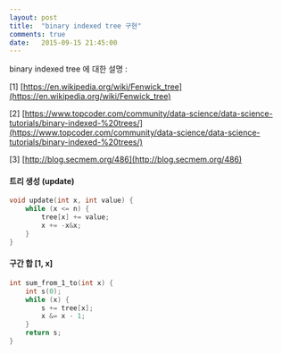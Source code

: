 ```yaml
---
layout: post
title:  "binary indexed tree 구현"
comments: true
date:   2015-09-15 21:45:00
---
```


binary indexed tree 에 대한 설명 : 

[1] [https://en.wikipedia.org/wiki/Fenwick_tree](https://en.wikipedia.org/wiki/Fenwick_tree)

[2] [https://www.topcoder.com/community/data-science/data-science-tutorials/binary-indexed-%20trees/](https://www.topcoder.com/community/data-science/data-science-tutorials/binary-indexed-%20trees/)

[3] [http://blog.secmem.org/486](http://blog.secmem.org/486)

#### 트리 생성 (update)

```cpp
void update(int x, int value) {
    while (x <= n) {
        tree[x] += value;
        x += -x&x;
    }
}
```

#### 구간 합 [1, x]

```cpp
int sum_from_1_to(int x) {
    int s(0);
    while (x) {
        s += tree[x];
        x &= x - 1;
    }
    return s;
}
```

